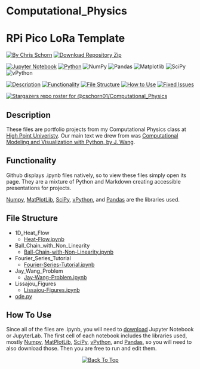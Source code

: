 # Computational_Physics

# RPi Pico LoRa Template

[![By Chris Schorn](https://img.shields.io/badge/Author-Chris_Schorn-FFFFFF?style=for-the-badge)](https://github.com/cschorn01)
[![Download Repository Zip](https://img.shields.io/badge/Download_Reposiory_Zip-FFFFFF?style=for-the-badge)](https://github.com/cschorn01/Computational_Physics/archive/refs/heads/main.zip)
<!-- ![Status](https://img.shields.io/badge/Status-Working-FFFFFF?style=for-the-badge) -->

[![Jupyter Notebook](https://img.shields.io/badge/jupyter-%23FA0F00.svg?style=for-the-badge&logo=jupyter&logoColor=white)](https://jupyter.org/)
[![Python](https://img.shields.io/badge/python-3670A0?style=for-the-badge&logo=python&logoColor=ffdd54)](https://www.python.org/)
![NumPy](https://img.shields.io/badge/numpy-%23013243.svg?style=for-the-badge&logo=numpy&logoColor=white)
![Pandas](https://img.shields.io/badge/pandas-%23150458.svg?style=for-the-badge&logo=pandas&logoColor=white)
![Matplotlib](https://img.shields.io/badge/Matplotlib-%23ffffff.svg?style=for-the-badge&logo=Matplotlib&logoColor=black)
![SciPy](https://img.shields.io/badge/SciPy-%230C55A5.svg?style=for-the-badge&logo=scipy&logoColor=%white)
![vPython](https://img.shields.io/badge/vPython-FFFFFF?style=for-the-badge)
<!-- [![MIT License](https://img.shields.io/badge/License-MIT-A31B34?style=for-the-badge)](https://mit-license.org/) -->

[![Description](https://img.shields.io/badge/Description-FFFFFF?style=for-the-badge)](https://github.com/cschorn01/Computational_Physics/tree/main#description)
[![Functionality](https://img.shields.io/badge/Functionality-FFFFFF?style=for-the-badge)](https://github.com/cschorn01/Computational_Physics/tree/main#functionality)
[![File Structure](https://img.shields.io/badge/file_structure-FFFFFF?style=for-the-badge)](https://github.com/cschorn01/Computational_Physics/tree/main#file-structure)
[![How to Use](https://img.shields.io/badge/how_to_use-FFFFFF?style=for-the-badge)](https://github.com/cschorn01/Computational_Physics/tree/main#how-to-use)
[![Fixed Issues](https://img.shields.io/badge/fixed_issues-FFFFFF?style=for-the-badge)](https://github.com/cschorn01/Computational_Physics/blob/main/README.md#fixed-issues)

[![Stargazers repo roster for @cschorn01/Computational_Physics](https://reporoster.com/stars/cschorn01/Computational_Physics)](https://github.com/cschorn01/Computational_Physics/stargazers)

<!-- ![GitHub Contributors Image](https://contrib.rocks/image?repo=cschorn01/rpi_pico_lora_template) -->

<!-- [![Top Langs](https://github-readme-stats.vercel.app/api/top-langs/?username=cschorn01&layout=compact&theme=dark)](https://github.com/cschorn01/Lora_Pico_Driver) -->

## Description
These files are portfolio projects from my Computational Physics class at [High Point Univeristy](https://www.highpoint.edu/physics/). Our main text we drew from was [Computational Modeling and Visualization with Python, by J. Wang](https://github.com/com-py/compy/tree/master). 

## Functionality

Github displays .ipynb files natively, so to view these files simply open its page. They are a mixture of Python and Markdown creating accessible presentations for projects.

[Numpy](https://numpy.org/), [MatPlotLib](https://matplotlib.org/), [SciPy](https://scipy.org/), [vPython](https://vpython.org/), and [Pandas](https://pandas.pydata.org/) are the libraries used.

## File Structure

- 1D_Heat_Flow
  - [Heat-Flow.ipynb](https://github.com/cschorn01/Computational_Physics/blob/main/1D_Heat_Flow/Heat-Flow.ipynb)
- Ball_Chain_with_Non_Linearity
  - [Ball-Chain-with-Non-Linearity.ipynb](https://github.com/cschorn01/Computational_Physics/blob/main/Ball_Chain_with_Non_Linearity/Ball-Chain-with-Non-Linearity.ipynb)
- Fourier_Series_Tutorial
  - [Fourier-Series-Tutorial.ipynb](https://github.com/cschorn01/Computational_Physics/blob/main/Fourier_Series_Tutorial/Fourier-Series-Tutorial.ipynb)
- Jay_Wang_Problem
  - [Jay-Wang-Problem.ipynb](https://github.com/cschorn01/Computational_Physics/blob/main/Jay_Wang_Problem/Jay-Wang-Problem.ipynb)
- Lissajou_Figures
  - [Lissajou-Figures.ipynb](https://github.com/cschorn01/Computational_Physics/blob/main/Lissajou_Figures/Lissajou-Figures.ipynb)
- [ode.py](https://github.com/cschorn01/Computational_Physics/blob/main/ode.py)

## How To Use

Since all of the files are .ipynb, you will need to [download](https://jupyter.org/install) Jupyter Notebook or JupyterLab. The first cell of each notebook includes the libraries used, mostly [Numpy](https://numpy.org/), [MatPlotLib](https://matplotlib.org/), [SciPy](https://scipy.org/), [vPython](https://vpython.org/), and [Pandas](https://pandas.pydata.org/), so you will need to also download those. Then you are free to run and edit them.

<!-- ## Fixed Issues

![Error](https://img.shields.io/badge/Error-A31B34?style=for-the-badge) `arm-none-eabi-gcc: fatal error: cannot read spec file 'nosys.specs': No such file or directory`

![Solution](https://img.shields.io/badge/Solution-5CBA5B?style=for-the-badge) Go to `/usr/bin/local/` delete all files beginning in `arm-none-eabi-` then reinstall the arm toolchain. -->

<div align="center" dir="auto">
  <a href="https://github.com/cschorn01/Computational_Physics">
    <img src="https://img.shields.io/badge/Back_To_Top-FFFFFF?style=for-the-badge" alt="Back To Top">
  </a>
</div>
